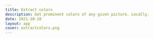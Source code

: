 ```yaml
---
title: Extract colors
description: Get prominent colors of any given picture. Locally.
date: 2021-10-18
layout: app
cover: extractcolors.png
---
```


<script setup>
import { defineClientComponent } from 'vitepress'

const ExtractColors = defineClientComponent(() => {
  return import('./ExtractColors.vue')
})
</script>

<ExtractColors/>
